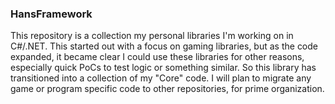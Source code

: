 ### HansFramework

This repository is a collection my personal libraries I'm working on in C#/.NET.  This started out with a focus on gaming libraries, but as the code expanded, it became clear I could use these libraries for other reasons, especially quick PoCs to test logic or something similar.  So this library has transitioned into a collection of my "Core" code.  I will plan to migrate any game or program specific code to other repositories, for prime organization.
